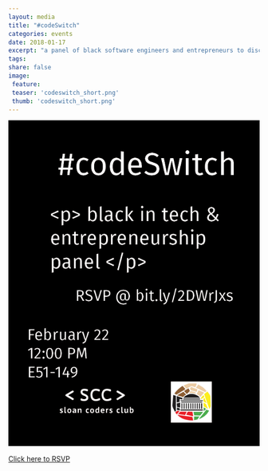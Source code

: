 ```yaml
---
layout: media
title: "#codeSwitch"
categories: events
date: 2018-01-17
excerpt: "a panel of black software engineers and entrepreneurs to discuss their experiences learning to code, working in tech, and building digital products"
tags:
share: false
image:
 feature:
 teaser: 'codeswitch_short.png'
 thumb: 'codeswitch_short.png'
---
```


<a href='http://cglink.me/r372269'>![](/images/codeswitch_flyer.png)</a>


<a href='http://cglink.me/r372269'>Click here to RSVP</a>

